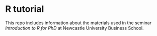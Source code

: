 # R tutorial

This repo includes information about the materials used in the seminar _Introduction to R for PhD_ at Newcastle University Business School. 

